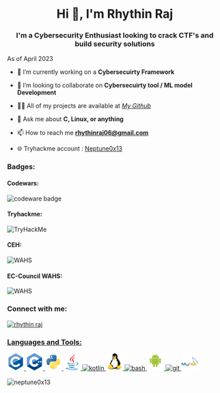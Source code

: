 <h1 align="center">Hi 👋, I'm Rhythin Raj</h1>
<h3 align="center">I'm a Cybersecurity Enthusiast looking to crack CTF's and build security solutions</h3>

As of April 2023 
- 🔭 I’m currently working on a __Cybersecuirty Framework__

- 👯 I’m looking to collaborate on **Cybersecuirty tool / ML model Development**

- 👨‍💻 All of my projects are available at [*_My Github_*](https://www.github.com/neptune0x13/)

- 💬 Ask me about **C, Linux, or anything**

- 📫 How to reach me **rhythinraj06@gmail.com**

- 🌐 Tryhackme account : [Neptune0x13](https://tryhackme.com/p/neptune0x13)

<h3 align="left">Badges:</h3>
<h4 align="left">Codewars:</h4>
<img align="left" src="https://www.codewars.com/users/neptune0x13/badges/large" alt="codeware badge" />
<br>
<h4 align="left">Tryhackme:</h4>
<img src="https://tryhackme-badges.s3.amazonaws.com/neptune0x13.png" alt="TryHackMe">
<h4 align="left">CEH:</h4>
<img src="https://aspen.eccouncil.org/Content/Badges/TrainedBadges/W_YTGERBPBJ24V.png" alt="WAHS">
<h4 align="left">EC-Council WAHS:</h4>
<img src="https://aspen.eccouncil.org/Content/Badges/TrainedBadges/W_YTGERBPBJ24V.png" alt="WAHS">
<h3 align="left">Connect with me:</h3>
<p align="left">
  <a href="https://www.linkedin.com/in/rhythin-raj-18b101214/" target="blank">
  <img align="center" src="https://raw.githubusercontent.com/rahuldkjain/github-profile-readme-generator/master/src/images/icons/Social/linked-in-alt.svg" alt="rhythin raj" height="30" width="40"/>
  </a.
</p>

<h3 align="left">Languages and Tools:</h3>
<p align="left"> 
  <a href="https://www.cprogramming.com/" target="_blank" rel="noreferrer"> 
    <img src="https://raw.githubusercontent.com/devicons/devicon/master/icons/c/c-original.svg" alt="c" width="40" height="40"/> 
  </a> 
  <a href="https://www.w3schools.com/cpp/" target="_blank" rel="noreferrer"> 
    <img src="https://raw.githubusercontent.com/devicons/devicon/master/icons/cplusplus/cplusplus-original.svg" alt="cplusplus" width="40" height="40"/>
  </a> 
  <a href="https://www.python.org" target="_blank" rel="noreferrer"> 
    <img src="https://raw.githubusercontent.com/devicons/devicon/master/icons/python/python-original.svg" alt="python" width="40" height="40"/> 
  </a>
  <a href="https://www.java.com" target="_blank" rel="noreferrer"> 
    <img src="https://raw.githubusercontent.com/devicons/devicon/master/icons/java/java-original.svg" alt="java" width="40" height="40"/>
  </a>
  <a href="https://kotlinlang.org" target="_blank" rel="noreferrer">
    <img src="https://www.vectorlogo.zone/logos/kotlinlang/kotlinlang-icon.svg" alt="kotlin" width="40" height="40"/> 
  </a>
  <a href="https://www.linux.org/" target="_blank" rel="noreferrer"> 
    <img src="https://raw.githubusercontent.com/devicons/devicon/master/icons/linux/linux-original.svg" alt="linux" width="40" height="40"/> 
  </a>
  <a href="https://www.gnu.org/software/bash/" target="_blank" rel="noreferrer"> 
    <img src="https://www.vectorlogo.zone/logos/gnu_bash/gnu_bash-icon.svg" alt="bash" width="40" height="40"/> 
  </a>   
  <a href="https://developer.android.com" target="_blank" rel="noreferrer"> 
    <img src="https://raw.githubusercontent.com/devicons/devicon/master/icons/android/android-original-wordmark.svg" alt="android" width="40" height="40"/> 
  </a> 
  <a href="https://git-scm.com/" target="_blank" rel="noreferrer"> 
    <img src="https://www.vectorlogo.zone/logos/git-scm/git-scm-icon.svg" alt="git" width="40" height="40"/> 
  </a> 
  <a href="https://www.mysql.com/" target="_blank" rel="noreferrer">
    <img src="https://raw.githubusercontent.com/devicons/devicon/master/icons/mysql/mysql-original-wordmark.svg" alt="mysql" width="40" height="40"/> 
  </a>
</p>

<p>
<!--   <img align="center" src="https://github-readme-stats-sigma-five.vercel.app/api?username=neptune0x13&theme=react&line_height=40&hide=css"/>
&nbsp; -->
  <img align="center" src="https://github-readme-stats-sigma-five.vercel.app/api/top-langs?username=neptune0x13&show_icons=true&locale=en&layout=compact" alt="neptune0x13"/>
</p>
